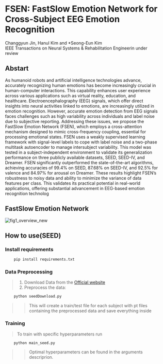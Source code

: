 # FSEN: FastSlow Emotion Network for Cross-Subject EEG Emotion Recognition

Changgyun Jin, Hanul Kim and *Seong-Eun Kim<br/>
IEEE Transactions on Neural Systems & Rehabilitation Engineerin under review<br/>

## Abstart
As humanoid robots and artificial intelligence technologies advance, accurately recognizing human emotions has become
increasingly crucial in human-computer interactions. This capability enhances user experience across various applications such as
virtual reality, education, and healthcare. Electroencephalography (EEG) signals, which offer direct insights into neural activities linked
to emotions, are increasingly utilized in emotion recognition. However, accurate emotion detection from EEG signals faces challenges
such as high variability across individuals and label noise due to subjective reporting. Addressing these issues, we propose the
FastSlow Emotion Network (FSEN), which employs a cross-attention mechanism designed to mimic cross-frequency coupling,
essential for processing emotional states. FSEN uses a weakly supervised learning framework with signal-level labels to cope with
label noise and a two-phase multitask autoencoder to manage intersubject variability. This model was tested in a subject-independent
environment to validate its generalization performance on three publicly available datasets, SEED, SEED-IV, and Dreamer. FSEN
significantly outperformed the state-of-the-art algorithms, achieving accuracies of 99.4% on SEED, 87.68% on SEED-IV, and 92.5% for
valence and 84.97% for arousal on Dreamer. These results highlight FSEN’s robustness to noisy data and ability to minimize the
variance of data features per class. This validates its practical potential in real-world applications, offering substantial advancement in
EEG-based emotion recognition technolog

## FastSlow Emotion Network
![fig1_overview_new](https://github.com/user-attachments/assets/6e9116b8-0b56-47be-8e54-3e63be87ea01)

## How to use(SEED)
### Install requirements
``` Python
	pip install requirements.txt
```
### Data Preprocessing
>1. Download Data from the [Official website](https://bcmi.sjtu.edu.cn/home/seed)
>2. Preprocess the data: 
``` Python
	python seedDownload.py
```
>> This will create a train/test file for each subject with pt files containing the preprocessed data and save everything inside

### Training
> To train with specific hyperparameters run
``` Python
	python main_seed.py
```
>> Optimal hyperparameters can be found in the arguments descriprion.
